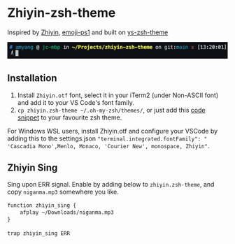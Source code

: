 # Zhiyin-zsh-theme

Inspired by [Zhiyin](https://github.com/W-Mai/BuZhiYin), [emoji-ps1](https://github.com/bigomega/emoji-ps1) and built on [ys-zsh-theme](https://github.com/ohmyzsh/ohmyzsh/blob/master/themes/ys.zsh-theme)

![](./demo.gif)

## Installation

1. Install `Zhiyin.otf` font, select it in your iTerm2 (under Non-ASCII font) and add it to your VS Code's font family.
2. `cp zhiyin.zsh-theme ~/.oh-my-zsh/themes/`, or just add this [code snippet](https://github.com/AmyangXYZ/zhiyin-zsh-theme/blob/b2bf2ac7b4b7dbd68455863a31c632dc79558ef3/zhiyin.zsh-theme#L63-L150) to your favourite zsh theme.

For Windows WSL users, install Zhiyin.otf and configure your VSCode by adding this to the settings.json `"terminal.integrated.fontFamily": " 'Cascadia Mono',Menlo, Monaco, 'Courier New', monospace, Zhiyin"`.

## Zhiyin Sing

Sing upon ERR signal. Enable by adding below to `zhiyin.zsh-theme`, and copy `niganma.mp3` somewhere you like.

```shell
function zhiyin_sing {
    afplay ~/Downloads/niganma.mp3
}

trap zhiyin_sing ERR
```
